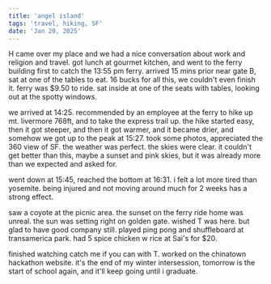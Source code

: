 ```yaml
---
title: 'angel island'
tags: 'travel, hiking, SF'
date: 'Jan 20, 2025'
---
```


H came over my place and we had a nice conversation about work and religion and travel. got lunch at gourmet kitchen, and went to the ferry building first to catch the 13:55 pm ferry. arrived 15 mins prior near gate B, sat at one of the tables to eat. 16 bucks for all this, we couldn't even finish it. ferry was $9.50 to ride. sat inside at one of the seats with tables, looking out at the spotty windows.

we arrived at 14:25. recommended by an employee at the ferry to hike up mt. livermore 768ft, and to take the express trail up. the hike started easy, then it got steeper, and then it got warmer, and it became drier, and somehow we got up to the peak at 15:27. took some photos, appreciated the 360 view of SF. the weather was perfect. the skies were clear. it couldn't get better than this, maybe a sunset and pink skies, but it was already more than we expected and asked for.

went down at 15:45, reached the bottom at 16:31. i felt a lot more tired than yosemite. being injured and not moving around much for 2 weeks has a strong effect.

saw a coyote at the picnic area. the sunset on the ferry ride home was unreal. the sun was setting right on golden gate. wished T was here. but glad to have good company still. played ping pong and shuffleboard at transamerica park. had 5 spice chicken w rice at Sai's for $20.

finished watching catch me if you can with T. worked on the chinatown hackathon website. it's the end of my winter intersession, tomorrow is the start of school again, and it'll keep going until i graduate.
